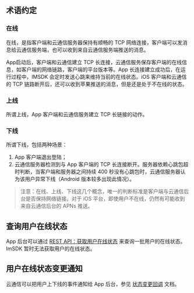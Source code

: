 ## 术语约定
### 在线
在线，是指客户端和云通信服务器保持有顺畅的 TCP 网络连接，客户端可以发消息给云通信服务端，也可以收到来自云通信服务端推送的消息。

App启动后，客户端和云通信建立 TCP 长连接，云通信服务保存客户端的在线信息，如客户端的网络链路，客户端的平台版本等。App 长连接建立成功后，在运行过程中，IMSDK 会定时发送心跳来维持当前的在线状态。iOS 客户端和云通信的 TCP 链路断开后，还可以收到苹果推送的消息，但是还是处于不在线的状态。

### 上线
所谓上线，App 客户端和云通信服务建立 TCP 长链接的动作。

### 下线
所谓下线，包括两种场景：
1. App 客户端退出登陆；
2. 云通信服务器检测到与 App 客户端的 TCP 长连接断开。服务器依赖心跳包超时判断，当客户端和服务器之间持续 400 秒没有心跳包时，云通信服务器认为该用户异常下线（Android 版本较多出现此情况）。
>注意：在线、上线、下线这几个概念，唯一的判断标准是客户端与云通信后台是否保持网络链接。对于 iOS 平台，即使用户不在线，仍然有可能收到来自云通信后台的 APNs 推送。

## 查询用户在线状态
App 后台可以通过 [REST API：获取用户在线状态](/doc/product/269/获取用户在线状态) 来查询一批用户的在线状态。
ImSDK 暂时无法获取用户的在线状态。

## 用户在线状态变更通知
云通信可以把用户上下线的事件通知给 App 后台，参见 [状态变更回调](/doc/product/269/状态变更回调) 文档。
